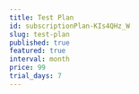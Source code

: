 ```yaml
---
title: Test Plan
id: subscriptionPlan-KIs4QHz_W
slug: test-plan
published: true
featured: true
interval: month
price: 99
trial_days: 7
---
```

